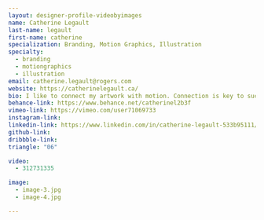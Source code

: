 ```yaml
---
layout: designer-profile-videobyimages
name: Catherine Legault
last-name: legault
first-name: catherine
specialization: Branding, Motion Graphics, Illustration
specialty:
  - branding
  - motiongraphics
  - illustration
email: catherine.legault@rogers.com
website: https://catherinelegault.ca/
bio: I like to connect my artwork with motion. Connection is key to success in the real world and digital world.
behance-link: https://www.behance.net/catherinel2b3f
vimeo-link: https://vimeo.com/user71069733
instagram-link:
linkedin-link: https://www.linkedin.com/in/catherine-legault-533b95111/
github-link:
dribbble-link:
triangle: "06"

video:
  - 312731335

image:
  - image-3.jpg
  - image-4.jpg

---
```

